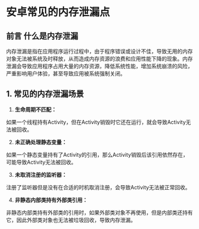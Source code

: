 # 安卓常见的内存泄漏点

## 前言 什么是内存泄漏

内存泄漏是指在应用程序运行过程中，由于程序错误或设计不佳，导致无用的内存对象无法被系统及时释放，从而造成内存资源的浪费和应用性能下降的现象。内存泄漏会导致应用程序占用大量的内存资源，降低系统性能，增加系统崩溃的风险，严重影响用户体验，甚至导致应用被系统强制关闭。

## 1. 常见的内存泄漏场景

1. **生命周期不匹配：**

如果一个线程持有Activity，但在Activity销毁时它还在运行，就会导致Activity无法被回收。

2. **未正确处理静态变量：**

如果一个静态变量持有了Activity的引用，那么Activity销毁后该引用依然存在，可能导致Activity无法被回收。

3. **未取消注册的监听器：**

注册了监听器但是没有在合适的时机取消注册，会导致Activity无法被正常回收。

4. **非静态内部类持有外部类引用：**

非静态内部类持有外部类的引用时，如果外部类对象不再使用，但是内部类还持有它，因此外部类对象也无法被垃圾回收，导致内存泄漏。